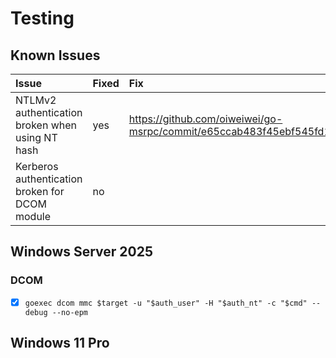 # Testing

## Known Issues

| Issue                                           | Fixed | Fix                                                                                  |
|:------------------------------------------------|:------|:-------------------------------------------------------------------------------------|
| NTLMv2 authentication broken when using NT hash | yes   | https://github.com/oiweiwei/go-msrpc/commit/e65ccab483f45ebf545fd1122cb405931cc3c886 |
| Kerberos authentication broken for DCOM module  | no    |                                                                                      |

## Windows Server 2025

### DCOM

- [X] `goexec dcom mmc $target -u "$auth_user" -H "$auth_nt" -c "$cmd" --debug --no-epm`

## Windows 11 Pro